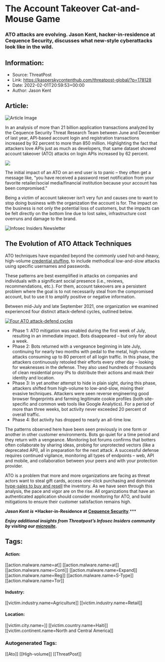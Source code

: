 # The Account Takeover Cat-and-Mouse Game
### ATO attacks are evolving. Jason Kent, hacker-in-residence at Cequence Security, discusses what new-style cyberattacks look like in the wild.

## Information:
+ Source: ThreatPost
+ Link: https://kasperskycontenthub.com/threatpost-global/?p=178128
+ Date: 2022-02-01T20:59:53+00:00
+ Author: Jason Kent


## Article:
![Article Image](https://khub-media.s3.eu-west-1.amazonaws.com/wp-content/uploads/sites/103/2022/01/01155844/cat-and-mouse-scaled-e1643749142516.jpeg)

In an analysis of more than 21 billion application transactions analyzed by the Cequence Security Threat Research Team between June and December of last year, API-based account login and registration transactions increased by 92 percent to more than 850 million. Highlighting the fact that attackers love APIs just as much as developers, that same dataset showed account takeover (ATO) attacks on login APIs increased by 62 percent.


[![](https://media.threatpost.com/wp-content/uploads/sites/103/2022/01/31154135/Cequence.png)](https://media.threatpost.com/wp-content/uploads/sites/103/2022/01/31154135/Cequence.png)


The initial impact of an ATO on an end user is to panic – they often get a message like, “you have received a password reset notification from your favorite retailer/social media/financial institution because your account has been compromised.”


Being a victim of account takeover isn’t very fun and causes one to want to stop doing business with the organization the account is for. The impact on the business is not only the potential loss of customers, but the impacts can be felt directly on the bottom line due to lost sales, infrastructure cost overruns and damage to the brand.


![Infosec Insiders Newsletter](https://media.threatpost.com/wp-content/uploads/sites/103/2021/07/10165815/infosec_insiders_in_article_promo.png)


The Evolution of ATO Attack Techniques
--------------------------------------


ATO techniques have expanded beyond the commonly used hot-and-heavy, high-volume [credential stuffing](https://www.cequence.ai/blog/tales-from-the-front-lines-attackers-target-apis-with-get-based-atos/), to include methodical low-and-slow attacks using specific usernames and passwords.


These patterns are best exemplified in attacks on companies and individuals with a significant social presence (i.e., reviews, recommendations, etc.). For them, account takeovers are a persistent problem where the goal is to not necessarily steal from the compromised account, but to use it to amplify positive or negative information.


Between mid-July and late September 2021, one organization we examined experienced four distinct attack-defend cycles, outlined below.


[![Four ATO attack-defend cycles](https://media.threatpost.com/wp-content/uploads/sites/103/2022/01/31155223/IMG_4010-1024x569.jpg)](https://media.threatpost.com/wp-content/uploads/sites/103/2022/01/31155223/IMG_4010.jpg)


* Phase 1: ATO mitigation was enabled during the first week of July, resulting in an immediate impact. Bots disappeared – but only for about a week.
* Phase 2: Bots returned with a vengeance beginning in late July, continuing for nearly two months with pedal to the metal, high-volume attacks consuming up to 80 percent of all login traffic. In this phase, the attackers continuously retooled their efforts every other day – looking for weaknesses in the defense. They also used hundreds of thousands of clean residential proxy IPs to distribute their actions and mask their identity and location.
* Phase 3: In yet another attempt to hide in plain sight, during this phase, attackers shifted from high-volume to low-and-slow, mixing their evasive techniques. Attackers were seen reverse engineering good browser fingerprints and farming legitimate cookie profiles (both site-specific and common web tools like Google Analytics). For a period of more than three weeks, bot activity never exceeded 20 percent of overall traffic.
* Phase 4: Bot activity has dropped to nearly an all-time low.


The patterns observed here have been seen previously in one form or another in other customer environments. Bots go quiet for a time period and they return with a vengeance. Monitoring bot forums confirms that botters often collaborate by sharing ideas, probing for unprotected vectors (like a deprecated API), all in preparation for the next attack. A successful defense requires continued vigilance, monitoring all types of endpoints – web, API and mobile, and collaboration between your peers and with your protection provider.


ATO is a problem that more and more organizations are facing as threat actors want to steal gift cards, access one-click purchasing and dominate [hype-sales to buy and resell](https://threatpost.com/pandemic-grinchbots-surge-activity/176898/) the inventory. As we have seen through this analysis, the pace and vigor are on the rise. All organizations that have an authenticated application should consider monitoring for ATO, and build mitigations to ensure their customer satisfaction remains high.


***Jason Kent*** ***is* *Hacker-in-Residence at [Cequence Security](https://www.cequence.ai/)**.***


***Enjoy additional insights from Threatpost’s Infosec Insiders community by visiting our [microsite](https://threatpost.com/microsite/infosec-insiders-community/]).***





## Tags:

#### Action:
[[action.malware.name=at]] [[action.malware.name=at]] [[action.malware.name=Conti]] [[action.malware.name=Expand]] [[action.malware.name=Reg]] [[action.malware.name=S-Type]] [[action.malware.name=Tor]]

#### Industry:
[[victim.industry.name=Agriculture]] [[victim.industry.name=Retail]]

#### Location:
[[victim.city.name=]] [[victim.country.name=Haiti]] [[victim.continent.name=North and Central America]]

### Autogenerated Tags:
[[Ato]] [[High-volume]] [[ThreatPost]]

